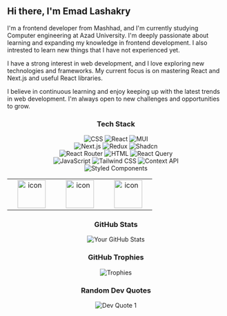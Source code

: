 ## Hi there, I'm Emad Lashakry

I'm a frontend developer from Mashhad, and I'm currently studying Computer engineering at Azad University. I'm deeply passionate about learning and expanding my knowledge in frontend development. I also intrested to learn new things that I have not experienced yet.

I have a strong interest in web development, and I love exploring new technologies and frameworks. My current focus is on mastering React and Next.js and useful React libraries.

I believe in continuous learning and enjoy keeping up with the latest trends in web development. I'm always open to new challenges and opportunities to grow.

<div align="center">

### Tech Stack

![CSS](https://img.shields.io/badge/CSS-blue?logo=css3&logoColor=white&logoWidth=20)
![React](https://img.shields.io/badge/React-61DAFB?logo=react&logoColor=black&logoWidth=20)
![MUI](https://img.shields.io/badge/MUI-007FFF?logo=mui&logoColor=white&logoWidth=20)
<br/>
![Next.js](https://img.shields.io/badge/Next.js-black?logo=next.js&logoColor=white&logoWidth=20)
![Redux](https://img.shields.io/badge/Redux-764ABC?logo=redux&logoColor=white&logoWidth=20)
![Shadcn](https://img.shields.io/badge/Shadcn-000000?logo=react&logoColor=white&logoWidth=20)
<br/>
![React Router](https://img.shields.io/badge/React_Router-CA4245?logo=react-router&logoColor=white&logoWidth=20)
![HTML](https://img.shields.io/badge/HTML-orange?logo=html5&logoColor=white&logoWidth=20)
![React Query](https://img.shields.io/badge/React_Query-FF4154?logo=react-query&logoColor=white&logoWidth=20)
<br/>
![JavaScript](https://img.shields.io/badge/JavaScript-yellow?logo=javascript&logoColor=black&logoWidth=20)
![Tailwind CSS](https://img.shields.io/badge/Tailwind_CSS-38B2AC?logo=tailwind-css&logoColor=white&logoWidth=20)
![Context API](https://img.shields.io/badge/Context_API-yellow?logo=react&logoColor=white&logoWidth=20)
<br/>
![Styled Components](https://img.shields.io/badge/Styled_Components-db7093?logo=styled-components&logoColor=white&logoWidth=20)

</div>

<table align="center">
  <tr>
    <td align="center" width="96">
        <img src="https://techstack-generator.vercel.app/js-icon.svg" alt="icon" width="65" height="65" />
    </td>
    <td align="center" width="96">
        <img src="https://techstack-generator.vercel.app/react-icon.svg" alt="icon" width="65" height="65" />
    </td>
    <td align="center" width="96">
        <img src="https://techstack-generator.vercel.app/ts-icon.svg" alt="icon" width="65" height="65" />
    </td>
  </tr>
</table>


<div align="center">

### GitHub Stats

![Your GitHub Stats](https://github-readme-stats.vercel.app/api?username=yourusername&show_icons=true&theme=radical)

</div>

<div align="center">

### GitHub Trophies

![Trophies](https://github-profile-trophy.vercel.app/?username=yourusername&theme=radical&row=10&column=3)

</div>



<div align="center">

### Random Dev Quotes
  <img src="https://quotes-github-readme.vercel.app/api?type=horizontal&theme=radical&v=1" alt="Dev Quote 1">
</div>
